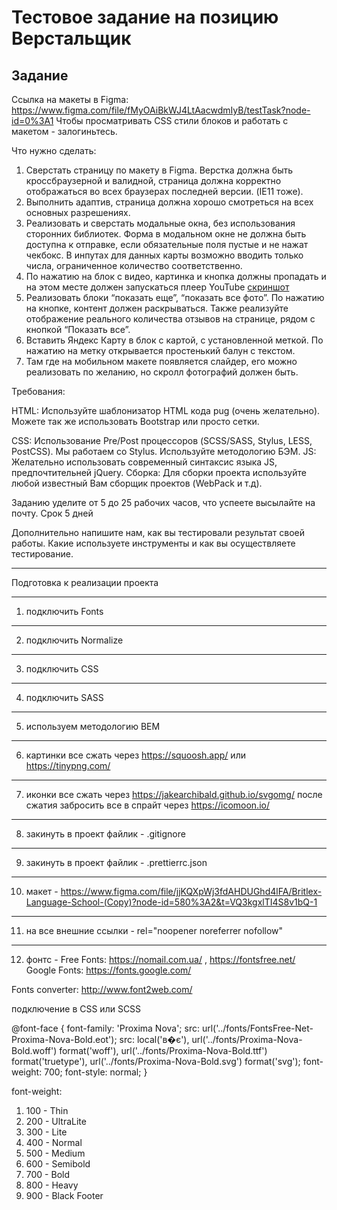# Тестовое задание на позицию Верстальщик

## Задание

Ссылка на макеты в Figma: https://www.figma.com/file/fMyOAiBkWJ4LtAacwdmIyB/testTask?node-id=0%3A1
Чтобы просматривать CSS стили блоков и работать с макетом - залогиньтесь.

Что нужно сделать:

1. Сверстать страницу по макету в Figma. Верстка должна быть кроссбраузерной и валидной, страница должна корректно отображаться во всех браузерах последней версии. (IE11 тоже).
2. Выполнить адаптив, страница должна хорошо смотреться на всех основных разрешениях.
3. Реализовать и сверстать модальные окна, без использования сторонних библиотек. Форма в модальном окне не должна быть доступна к отправке, если обязательные поля пустые и не нажат чекбокс. В инпутах для данных карты возможно вводить только числа, ограниченное количество соответственно.
4. По нажатию на блок с видео, картинка и кнопка должны пропадать и на этом месте должен запускаться плеер YouTube [скриншот](https://github.com/fugr-ru/frontend-html-3/blob/master/Screenshot%202019-09-03%20at%2017.21.30.png)
5. Реализовать блоки “показать еще”, “показать все фото”. По нажатию на кнопке, контент должен раскрываться.
   Также реализуйте отображение реального количества отзывов на странице, рядом с кнопкой “Показать все”.
6. Вставить Яндекс Карту в блок с картой, с установленной меткой. По нажатию на метку открывается простенький балун с текстом.
7. Там где на мобильном макете появляется слайдер, его можно реализовать по желанию, но скролл фотографий должен быть.

Требования:

HTML:
Используйте шаблонизатор HTML кода pug (очень желательно). Можете так же использовать Bootstrap или просто сетки.

CSS:
Использование Pre/Post процессоров (SCSS/SASS, Stylus, LESS, PostCSS). Мы работаем со Stylus. Используйте методологию БЭМ.
JS:
Желательно использовать современный синтаксис языка JS, предпочтительней jQuery.
Сборка:
Для сборки проекта используйте любой известный Вам сборщик проектов (WebPack и т.д).

Заданию уделите от 5 до 25 рабочих часов, что успеете высылайте на почту. Срок 5 дней

Дополнительно напишите нам, как вы тестировали результат своей работы. Какие используете инструменты и как вы осуществляете тестирование.

---

Подготовка к реализации проекта

---

1. подключить Fonts

---

2. подключить Normalize

---

3. подключить CSS

---

4. подключить SASS

---

5. используем методологию BEM

---

6. картинки все сжать через https://squoosh.app/ или https://tinypng.com/

---

7. иконки все сжать через https://jakearchibald.github.io/svgomg/ после сжатия
   забросить все в спрайт через https://icomoon.io/

---

8. закинуть в проект файлик - .gitignore

---

9. закинуть в проект файлик - .prettierrc.json

---

10. макет -
    https://www.figma.com/file/jjKQXpWj3fdAHDUGhd4lFA/Britlex-Language-School-(Copy)?node-id=580%3A2&t=VQ3kgxlTI4S8v1bQ-1

---

11. на все внешние ссылки - rel="noopener noreferrer nofollow"

---

12. фонтс - Free Fonts: https://nomail.com.ua/ , https://fontsfree.net/
    Google Fonts: https://fonts.google.com/

Fonts converter: http://www.font2web.com/

подключение в CSS или SCSS

@font-face { font-family: 'Proxima Nova'; src:
url('../fonts/FontsFree-Net-Proxima-Nova-Bold.eot'); src: local('в�є'),
url('../fonts/Proxima-Nova-Bold.woff') format('woff'),
url('../fonts/Proxima-Nova-Bold.ttf') format('truetype'),
url('../fonts/Proxima-Nova-Bold.svg') format('svg'); font-weight: 700;
font-style: normal; }

font-weight:

1. 100 - Thin
2. 200 - UltraLite
3. 300 - Lite
4. 400 - Normal
5. 500 - Medium
6. 600 - Semibold
7. 700 - Bold
8. 800 - Heavy
9. 900 - Black Footer
